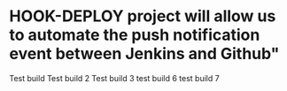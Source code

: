 # HOOK-DEPLOY project will allow us to automate the push notification event between Jenkins and Github"
Test build
Test build 2
Test build 3
test build 6
test build 7
